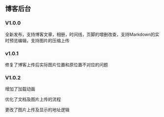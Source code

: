 ## 博客后台
### V1.0.0

全新发布，支持博客文章，相册，时间线，页脚的增删改查，支持Markdown的实时预览编辑，支持图片的压缩上传

### v1.0.1

修复了博客上传后实际图片位置和原位置不对应的问题

### V1.0.2

增加了加载动画

优化了文档及图片上传的流程

更改了图片上传及显示的地址逻辑
